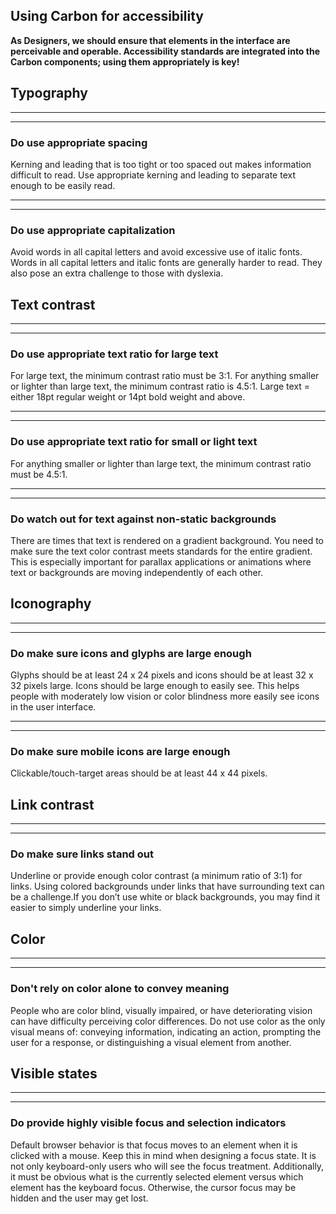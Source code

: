 ## Using Carbon for accessibility

**As Designers, we should ensure that elements in the interface are perceivable and operable. Accessibility standards are integrated into the Carbon components; using them appropriately is key!**

## Typography

---
***
### Do use appropriate spacing

Kerning and leading that is too tight or too spaced out makes information difficult to read. Use appropriate kerning and leading to separate text enough to be easily read.

<div data-insert-component="DosAndDonts13"></div>



---
***
### Do use appropriate capitalization

Avoid words in all capital letters and avoid excessive use of italic fonts. Words in all capital letters and italic fonts are generally harder to read. They also pose an extra challenge to those with dyslexia.

<div data-insert-component="DosAndDonts14"></div>

## Text contrast

---
***
### Do use appropriate text ratio for large text

For large text, the minimum contrast ratio must be 3:1. For anything smaller or lighter than large text, the minimum contrast ratio is 4.5:1. Large text = either 18pt regular weight or 14pt bold weight and above.

<div data-insert-component="DosAndDonts15"></div>

---
***

### Do use appropriate text ratio for small or light text

For anything smaller or lighter than large text, the minimum contrast ratio must be 4.5:1.

<div data-insert-component="DosAndDonts16"></div>

---
***
### Do watch out for text against non-static backgrounds

There are times that text is rendered on a gradient background. You need to make sure the text color contrast meets standards for the entire gradient. This is especially important for parallax applications or animations where text or backgrounds are moving independently of each other.

<div data-insert-component="DosAndDonts17"></div>


## Iconography

---
***
### Do make sure icons and glyphs are large enough

Glyphs should be at least 24 x 24 pixels and icons should be at least 32 x 32 pixels large. Icons should be large enough to easily see. This helps people with moderately low vision or color blindness more easily see icons in the user interface.

---
***
### Do make sure mobile icons are large enough

Clickable/touch-target areas should be at least 44 x 44 pixels.

<div data-insert-component="DosAndDonts18"></div>

## Link contrast

---
***
### Do make sure links stand out

Underline or provide enough color contrast (a minimum ratio of 3:1) for links. Using colored backgrounds under links that have surrounding text can be a challenge.If you don’t use white or black backgrounds, you may find it easier to simply underline your links.

<div data-insert-component="DosAndDonts19"></div>

## Color

---
***
### Don't rely on color alone to convey meaning

People who are color blind, visually impaired, or have deteriorating vision can have difficulty perceiving color differences. Do not use color as the only visual means of: conveying information, indicating an action, prompting the user for a response, or distinguishing a visual element from another.

<div data-insert-component="DosAndDonts20"></div>

## Visible states

---
***
### Do provide highly visible focus and selection indicators

Default browser behavior is that focus moves to an element when it is clicked with a mouse. Keep this in mind when designing a focus state. It is not only keyboard-only users who will see the focus treatment. Additionally, it must be obvious what is the currently selected element versus which element has the keyboard focus. Otherwise, the cursor focus may be hidden and the user may get lost.

<div data-insert-component="DosAndDonts21"></div>
